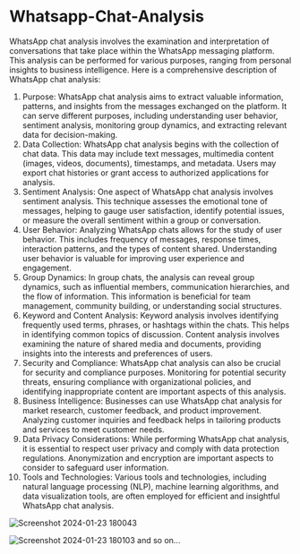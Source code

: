 # Whatsapp-Chat-Analysis

WhatsApp chat analysis involves the examination and interpretation of conversations that take place within the WhatsApp messaging platform. This analysis can be performed for various purposes, ranging from personal insights to business intelligence. Here is a comprehensive description of WhatsApp chat analysis:
1. Purpose: WhatsApp chat analysis aims to extract valuable information, patterns, and insights from the messages exchanged on the platform. It can serve different purposes, including understanding user behavior, sentiment analysis, monitoring group dynamics, and extracting relevant data for decision-making.
2. Data Collection: WhatsApp chat analysis begins with the collection of chat data. This data may include text messages, multimedia content (images, videos, documents), timestamps, and metadata. Users may export chat histories or grant access to authorized applications for analysis.
3. Sentiment Analysis: One aspect of WhatsApp chat analysis involves sentiment analysis. This technique assesses the emotional tone of messages, helping to gauge user satisfaction, identify potential issues, or measure the overall sentiment within a group or conversation.
4. User Behavior: Analyzing WhatsApp chats allows for the study of user behavior. This includes frequency of messages, response times, interaction patterns, and the types of content shared. Understanding user behavior is valuable for improving user experience and engagement.
5. Group Dynamics: In group chats, the analysis can reveal group dynamics, such as influential members, communication hierarchies, and the flow of information. This information is beneficial for team management, community building, or understanding social structures.
6. Keyword and Content Analysis: Keyword analysis involves identifying frequently used terms, phrases, or hashtags within the chats. This helps in identifying common topics of discussion. Content analysis involves examining the nature of shared media and documents, providing insights into the interests and preferences of users.
7. Security and Compliance: WhatsApp chat analysis can also be crucial for security and compliance purposes. Monitoring for potential security threats, ensuring compliance with organizational policies, and identifying inappropriate content are important aspects of this analysis.
8. Business Intelligence: Businesses can use WhatsApp chat analysis for market research, customer feedback, and product improvement. Analyzing customer inquiries and feedback helps in tailoring products and services to meet customer needs.
9. Data Privacy Considerations: While performing WhatsApp chat analysis, it is essential to respect user privacy and comply with data protection regulations. Anonymization and encryption are important aspects to consider to safeguard user information.
10. Tools and Technologies: Various tools and technologies, including natural language processing (NLP), machine learning algorithms, and data visualization tools, are often employed for efficient and insightful WhatsApp chat analysis.

![Screenshot 2024-01-23 180043](https://github.com/djdhairya/Whatsapp-Chat-Analysis/assets/99894946/7e0c4f28-3e44-4220-954e-3598ef3ee9a7)

![Screenshot 2024-01-23 180103](https://github.com/djdhairya/Whatsapp-Chat-Analysis/assets/99894946/9a1d36b9-834f-4a26-afa2-2ec3eec8b1a6)
and so on...


